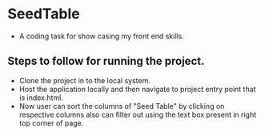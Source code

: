 # SeedTable

- A coding task for show casing my front end skills.

## Steps to follow for running the project.

- Clone the project in to the local system.
- Host the application locally and then navigate to project entry point that is index.html.
- Now user can sort the columns of "Seed Table" by clicking on respective columns also can filter out using the text box present in right top corner of page.
